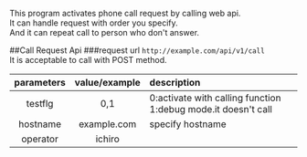This program activates phone call request by calling web api.  
It can handle request with order you specify.  
And it can repeat call to person who don't answer.  

##Call Request Api
###request url
`http://example.com/api/v1/call`  
It is acceptable to call with POST method.

|parameters|value/example|description|
|:--------:|:-----------:|:----------|
|testflg|0,1|0:activate with calling function 1:debug mode.it doesn't call|
|hostname|example.com|specify hostname|
|operator|ichiro||
